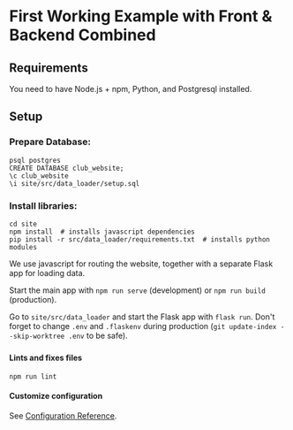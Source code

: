 # First Working Example with Front & Backend Combined

## Requirements
You need to have Node.js + npm, Python, and Postgresql installed.

## Setup
### Prepare Database:
```
psql postgres
CREATE DATABASE club_website;
\c club_website
\i site/src/data_loader/setup.sql
```
### Install libraries:
```
cd site
npm install  # installs javascript dependencies
pip install -r src/data_loader/requirements.txt  # installs python modules
```

We use javascript for routing the website, together with a separate Flask app for loading data.

Start the main app with `npm run serve` (development) or `npm run build` (production).

Go to `site/src/data_loader` and start the Flask app with `flask run`. Don't forget to change `.env` and `.flaskenv` during production (`git update-index --skip-worktree .env` to be safe).
###
###
#### Lints and fixes files
```
npm run lint
```

#### Customize configuration
See [Configuration Reference](https://cli.vuejs.org/config/).
